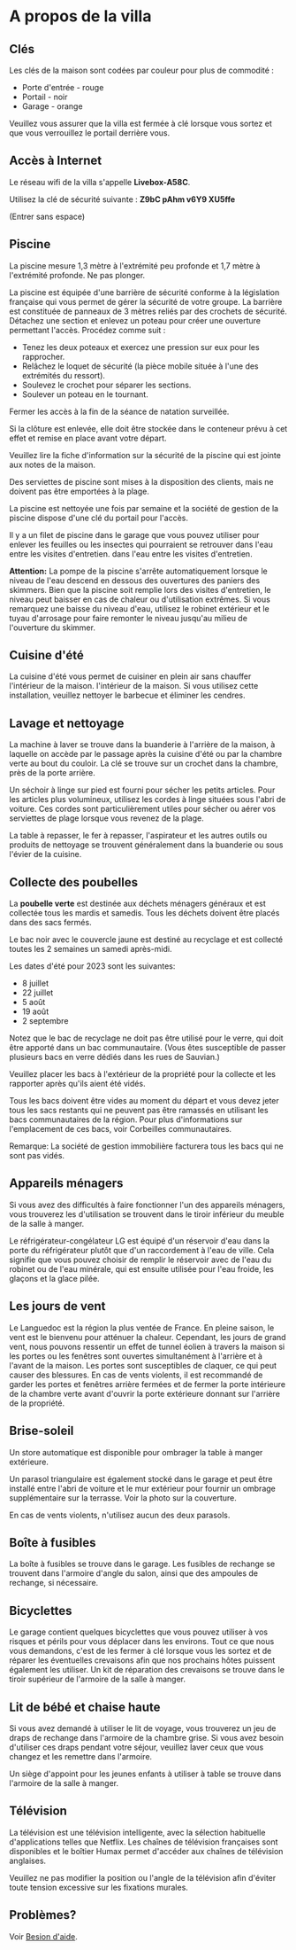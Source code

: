 # A propos de la villa


## Clés 

Les clés de la maison sont codées par couleur pour plus de commodité : 

- Porte d'entrée - rouge 
- Portail - noir 
- Garage - orange

Veuillez vous assurer que la villa est fermée à clé lorsque vous sortez et que vous verrouillez le portail derrière vous.

## Accès à Internet

Le réseau wifi de la villa s'appelle **Livebox-A58C**.

Utilisez la clé de sécurité suivante : **Z9bC pAhm v6Y9 XU5ffe**

(Entrer sans espace)

## Piscine

La piscine mesure 1,3 mètre à l'extrémité peu profonde et 1,7 mètre à l'extrémité profonde. Ne pas plonger.

La piscine est équipée d'une barrière de sécurité conforme à la législation française qui vous permet de gérer la sécurité de votre groupe. La barrière est constituée de panneaux de 3 mètres reliés par des crochets de sécurité. Détachez une section et enlevez un poteau pour créer une ouverture permettant l'accès. Procédez comme suit : 

- Tenez les deux poteaux et exercez une pression sur eux pour les rapprocher.
- Relâchez le loquet de sécurité (la pièce mobile située à l'une des extrémités du ressort).
- Soulevez le crochet pour séparer les sections.
- Soulever un poteau en le tournant. 

Fermer les accès à la fin de la séance de natation surveillée.

Si la clôture est enlevée, elle doit être stockée dans le conteneur prévu à cet effet et remise en place avant votre départ. 

Veuillez lire la fiche d'information sur la sécurité de la piscine qui est jointe aux notes de la maison.

Des serviettes de piscine sont mises à la disposition des clients, mais ne doivent pas être emportées à la plage.

La piscine est nettoyée une fois par semaine et la société de gestion de la piscine dispose d'une clé du portail pour l'accès.

Il y a un filet de piscine dans le garage que vous pouvez utiliser pour enlever les feuilles ou les insectes qui pourraient se retrouver dans l'eau entre les visites d'entretien.
dans l'eau entre les visites d'entretien.

**Attention:** La pompe de la piscine s'arrête automatiquement lorsque le niveau de l'eau descend en dessous des ouvertures des paniers des skimmers. Bien que la piscine soit remplie lors des visites d'entretien, le niveau peut baisser en cas de chaleur ou d'utilisation extrêmes. Si vous remarquez une baisse du niveau d'eau, utilisez le robinet extérieur et le tuyau d'arrosage pour faire remonter le niveau jusqu'au milieu de l'ouverture du skimmer.

## Cuisine d'été

La cuisine d'été vous permet de cuisiner en plein air sans chauffer l'intérieur de la maison.
l'intérieur de la maison. Si vous utilisez cette installation, veuillez nettoyer le barbecue et éliminer les cendres. 

## Lavage et nettoyage

La machine à laver se trouve dans la buanderie à l'arrière de la maison, à laquelle on accède par le passage après la cuisine d'été ou par la chambre verte au bout du couloir. La clé se trouve sur un crochet dans la chambre, près de la porte arrière.

Un séchoir à linge sur pied est fourni pour sécher les petits articles. Pour les articles plus volumineux, utilisez les cordes à linge situées sous l'abri de voiture. Ces cordes sont particulièrement utiles pour sécher ou aérer vos serviettes de plage lorsque vous revenez de la plage.

La table à repasser, le fer à repasser, l'aspirateur et les autres outils ou produits de nettoyage se trouvent généralement dans la buanderie ou sous l'évier de la cuisine.

## Collecte des poubelles

La **poubelle verte** est destinée aux déchets ménagers généraux et est collectée tous les mardis et samedis. Tous les déchets doivent être placés dans des sacs fermés.

Le bac noir avec le couvercle jaune est destiné au recyclage et est collecté toutes les 2 semaines un samedi après-midi. 

Les dates d'été pour 2023 sont les suivantes: 

- 8 juillet 
- 22 juillet 
- 5 août 
- 19 août 
- 2 septembre 

Notez que le bac de recyclage ne doit pas être utilisé pour le verre, qui doit être apporté dans un bac communautaire. (Vous êtes susceptible de passer plusieurs bacs en verre dédiés dans les rues de Sauvian.) 

Veuillez placer les bacs à l'extérieur de la propriété pour la collecte et les rapporter après qu'ils aient été vidés. 

Tous les bacs doivent être vides au moment du départ et vous devez jeter tous les sacs restants qui ne peuvent pas être ramassés en utilisant les bacs communautaires de la région. Pour plus d'informations sur l'emplacement de ces bacs, voir Corbeilles communautaires. 

Remarque: La société de gestion immobilière facturera tous les bacs qui ne sont pas vidés.

## Appareils ménagers

Si vous avez des difficultés à faire fonctionner l'un des appareils ménagers, vous trouverez les d'utilisation se trouvent dans le tiroir inférieur du meuble de la salle à manger.

Le réfrigérateur-congélateur LG est équipé d'un réservoir d'eau dans la porte du réfrigérateur plutôt que d'un raccordement à l'eau de ville. Cela signifie que vous pouvez choisir de remplir le réservoir avec de l'eau du robinet ou de l'eau minérale, qui est ensuite utilisée pour l'eau froide, les glaçons et la glace pilée.


## Les jours de vent

Le Languedoc est la région la plus ventée de France. En pleine saison, le vent est le bienvenu pour atténuer la chaleur. Cependant, les jours de grand vent, nous pouvons ressentir un effet de tunnel éolien à travers la maison si les portes ou les fenêtres sont ouvertes simultanément à l'arrière et à l'avant de la maison. Les portes sont susceptibles de claquer, ce qui peut causer des blessures. En cas de vents violents, il est recommandé de garder les portes et fenêtres arrière fermées et de fermer la porte intérieure de la chambre verte avant d'ouvrir la porte extérieure donnant sur l'arrière de la propriété.

## Brise-soleil

Un store automatique est disponible pour ombrager la table à manger extérieure. 

Un parasol triangulaire est également stocké dans le garage et peut être installé entre l'abri de voiture et le mur extérieur pour fournir un ombrage supplémentaire sur la terrasse. Voir la photo sur la couverture.

En cas de vents violents, n'utilisez aucun des deux parasols. 

## Boîte à fusibles

La boîte à fusibles se trouve dans le garage. Les fusibles de rechange se trouvent dans l'armoire d'angle du salon, ainsi que des ampoules de rechange, si nécessaire.

## Bicyclettes

Le garage contient quelques bicyclettes que vous pouvez utiliser à vos risques et périls pour vous déplacer dans les environs. Tout ce que nous vous demandons, c'est de les fermer à clé lorsque vous les sortez et de réparer les éventuelles crevaisons afin que nos prochains hôtes puissent également les utiliser. Un kit de réparation des crevaisons se trouve dans le tiroir supérieur de l'armoire de la salle à manger.

## Lit de bébé et chaise haute

Si vous avez demandé à utiliser le lit de voyage, vous trouverez un jeu de draps de rechange dans l'armoire de la chambre grise. Si vous avez besoin d'utiliser ces draps pendant votre séjour, veuillez laver ceux que vous changez et les remettre dans l'armoire.

Un siège d'appoint pour les jeunes enfants à utiliser à table se trouve dans l'armoire de la salle à manger. 

## Télévision

La télévision est une télévision intelligente, avec la sélection habituelle d'applications telles que Netflix. Les chaînes de télévision françaises sont disponibles et le boîtier Humax permet d'accéder aux chaînes de télévision anglaises.   

Veuillez ne pas modifier la position ou l'angle de la télévision afin d'éviter toute tension excessive sur les fixations murales.

## Problèmes? 

Voir [Besion d'aide](help.md).
